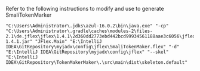 Refer to the following instructions to modify and use to generate SmaliTokenMarker

```shell
"C:\Users\Administrator\.jdks\azul-16.0.2\bin\java.exe" "-cp" "C:\Users\Administrator\.gradle\caches\modules-2\files-2.1\de.jflex\jflex\1.4.1\2d360dd2773ebd442bcd99934561188aae3c6056\jflex-1.4.1.jar" "JFlex.Main" "E:\IntelliJ IDEA\GitRepository\myjadx\config\jflex\SmaliTokenMaker.flex" "-d" "E:\IntelliJ IDEA\GitRepository\myjadx\config\jflex" "--skel" "E:\IntelliJ IDEA\GitRepository\TokenMakerMaker\.\src\main\dist\skeleton.default"
```

